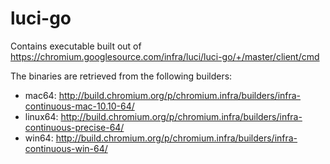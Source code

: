 # luci-go

Contains executable built out of
https://chromium.googlesource.com/infra/luci/luci-go/+/master/client/cmd

The binaries are retrieved from the following builders:

- mac64: http://build.chromium.org/p/chromium.infra/builders/infra-continuous-mac-10.10-64/
- linux64: http://build.chromium.org/p/chromium.infra/builders/infra-continuous-precise-64/
- win64: http://build.chromium.org/p/chromium.infra/builders/infra-continuous-win-64/
